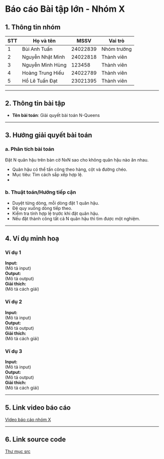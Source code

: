 # Báo cáo Bài tập lớn - Nhóm X

## 1. Thông tin nhóm
| STT | Họ và tên | MSSV | Vai trò |
|---|---|---|---|
| 1 | Bùi Anh Tuấn | 24022839 | Nhóm trưởng |
| 2 | Nguyễn Nhật Minh | 24022818 | Thành viên |
| 3 | Nguyễn Minh Hùng | 123458 | Thành viên |
| 4 | Hoàng Trung Hiếu | 24022789 | Thành viên |
| 5 | Hồ Lê Tuấn Đạt | 23021395 | Thành viên |

---

## 2. Thông tin bài tập
- **Tên bài toán**: Giải quyết bài toán N-Queens


---

## 3. Hướng giải quyết bài toán

### a. Phân tích bài toán
Đặt N quân hậu trên bàn cờ NxN sao cho không quân hậu nào ăn nhau.
- Quân hậu có thể tấn công theo hàng, cột và đường chéo.
- Mục tiêu: Tìm cách sắp xếp hợp lệ.
- 
### b. Thuật toán/Hướng tiếp cận
- Duyệt từng dòng, mỗi dòng đặt 1 quân hậu.
- Đệ quy xuống dòng tiếp theo.
- Kiểm tra tính hợp lệ trước khi đặt quân hậu.
- Nếu đặt thành công tất cả N quân hậu thì tìm được một nghiệm.
---

## 4. Ví dụ minh hoạ
### Ví dụ 1
**Input:**  
(Mô tả input)  
**Output:**  
(Mô tả output)  
**Giải thích:**  
(Mô tả cách giải)

### Ví dụ 2
**Input:**  
(Mô tả input)  
**Output:**  
(Mô tả output)  
**Giải thích:**  
(Mô tả cách giải)

### Ví dụ 3
**Input:**  
(Mô tả input)  
**Output:**  
(Mô tả output)  
**Giải thích:**  
(Mô tả cách giải)

---

## 5. Link video báo cáo
[Video báo cáo nhóm X](#)

---

## 6. Link source code
[Thư mục src](./src)

